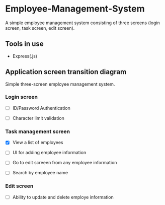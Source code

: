 # Employee-Management-System
A simple employee management system consisting of three screens (login screen, task screen, edit screen).
## Tools in use
- Express(.js)
## Application screen transition diagram
Simple three-screen employee management system.
### Login screen

- [ ] ID/Password Authentication

- [ ] Character limit validation

### Task management screen

- [x] View a list of employees

- [ ] UI for adding employee information

- [ ] Go to edit screeen from any employee information

- [ ] Search by employee name

### Edit screen

- [ ] Ability to update and delete employe information
